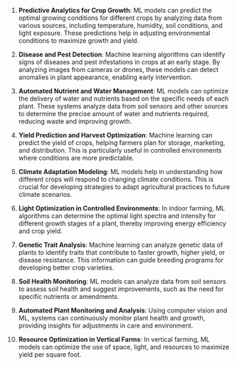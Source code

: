 1. **Predictive Analytics for Crop Growth**: ML models can predict the optimal growing conditions for different crops by analyzing data from various sources, including temperature, humidity, soil conditions, and light exposure. These predictions help in adjusting environmental conditions to maximize growth and yield.
    
2. **Disease and Pest Detection**: Machine learning algorithms can identify signs of diseases and pest infestations in crops at an early stage. By analyzing images from cameras or drones, these models can detect anomalies in plant appearance, enabling early intervention.
    
3. **Automated Nutrient and Water Management**: ML models can optimize the delivery of water and nutrients based on the specific needs of each plant. These systems analyze data from soil sensors and other sources to determine the precise amount of water and nutrients required, reducing waste and improving growth.
    
4. **Yield Prediction and Harvest Optimization**: Machine learning can predict the yield of crops, helping farmers plan for storage, marketing, and distribution. This is particularly useful in controlled environments where conditions are more predictable.
    
5. **Climate Adaptation Modeling**: ML models help in understanding how different crops will respond to changing climate conditions. This is crucial for developing strategies to adapt agricultural practices to future climate scenarios.
    
6. **Light Optimization in Controlled Environments**: In indoor farming, ML algorithms can determine the optimal light spectra and intensity for different growth stages of a plant, thereby improving energy efficiency and crop yield.
    
7. **Genetic Trait Analysis**: Machine learning can analyze genetic data of plants to identify traits that contribute to faster growth, higher yield, or disease resistance. This information can guide breeding programs for developing better crop varieties.
    
8. **Soil Health Monitoring**: ML models can analyze data from soil sensors to assess soil health and suggest improvements, such as the need for specific nutrients or amendments.
    
9. **Automated Plant Monitoring and Analysis**: Using computer vision and ML, systems can continuously monitor plant health and growth, providing insights for adjustments in care and environment.
    
10. **Resource Optimization in Vertical Farms**: In vertical farming, ML models can optimize the use of space, light, and resources to maximize yield per square foot.